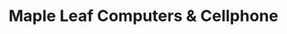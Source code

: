 ---
title: "Maple Leaf Computers & Cellphone"
url: /toronto/maple-leaf-computers-und-cellphone/
shop: Computer
---